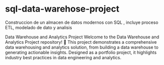 # sql-data-warehose-project
Construccion de un almacen de datos modernos con SQL , incluye proceso ETL, modelado de dato y analisis 

Data Warehouse and Analytics Project
Welcome to the Data Warehouse and Analytics Project repository! 🚀
This project demonstrates a comprehensive data warehousing and analytics solution, from building a data warehouse to generating actionable insights. Designed as a portfolio project, it highlights industry best practices in data engineering and analytics.
